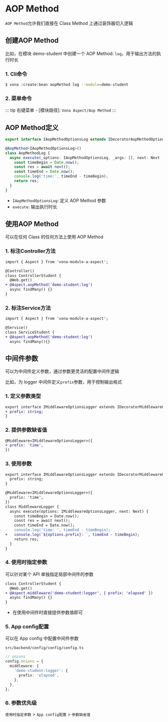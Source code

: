 # AOP Method

`AOP Method`允许我们直接在 Class Method 上通过装饰器切入逻辑

## 创建AOP Method

比如，在模块 demo-student 中创建一个 AOP Method: `log`，用于输出方法的执行时长

### 1. Cli命令

``` bash
$ vona :create:bean aopMethod log --module=demo-student
```

### 2. 菜单命令

::: tip
右键菜单 - [模块路径]: `Vona Aspect/Aop Method`
:::

## AOP Method定义

``` typescript
export interface IAopMethodOptionsLog extends IDecoratorAopMethodOptions {}

@AopMethod<IAopMethodOptionsLog>()
class AopMethodLog {
  async execute(_options: IAopMethodOptionsLog, _args: [], next: Next | NextSync, _receiver: any, _prop: string): Promise<any> {
    const timeBegin = Date.now();
    const res = await next();
    const timeEnd = Date.now();
    console.log('time:', timeEnd - timeBegin);
    return res;
  }
}
```

- `IAopMethodOptionsLog`: 定义 AOP Method 参数
- `execute`: 输出执行时长

## 使用AOP Method

可以在任何 Class 的任何方法上使用 AOP Method

### 1. 标注Controller方法

``` diff
import { Aspect } from 'vona-module-a-aspect';

@Controller()
class ControllerStudent {
  @Web.get()
+ @Aspect.aopMethod('demo-student:log')
  async findMany() {}
}
```

### 2. 标注Service方法

``` diff
import { Aspect } from 'vona-module-a-aspect';

@Service()
class ServiceStudent {
+ @Aspect.aopMethod('demo-student:log')
  async findMany(){}
```

## 中间件参数

可以为中间件定义参数，通过参数更灵活的配置中间件逻辑

比如，为 logger 中间件定义`prefix`参数，用于控制输出格式

### 1. 定义参数类型

``` diff
export interface IMiddlewareOptionsLogger extends IDecoratorMiddlewareOptions {
+ prefix: string;
}
```

### 2. 提供参数缺省值

``` diff
@Middleware<IMiddlewareOptionsLogger>({
+ prefix: 'time',
})
```

### 3. 使用参数

``` diff
export interface IMiddlewareOptionsLogger extends IDecoratorMiddlewareOptions {
  prefix: string;
}

@Middleware<IMiddlewareOptionsLogger>({
  prefix: 'time',
})
class MiddlewareLogger {
  async execute(options: IMiddlewareOptionsLogger, next: Next) {
    const timeBegin = Date.now();
    const res = await next();
    const timeEnd = Date.now();
-   console.log('time: ', timeEnd - timeBegin);
+   console.log(`${options.prefix}: `, timeEnd - timeBegin);
    return res;
  }
}
```

### 4. 使用时指定参数

可以针对某个 API 单独指定局部中间件的参数

``` diff
class ControllerStudent {
  @Web.get()
+ @Aspect.middleware('demo-student:logger', { prefix: 'elapsed' })
  async findMany() {}
}
```

- 在使用中间件时直接提供参数值即可

### 5. App config配置

可以在 App config 中配置中间件参数

`src/backend/config/config/config.ts`

``` typescript
// onions
config.onions = {
  middleware: {
    'demo-student:logger': {
      prefix: 'elapsed',
    },
  },
};
```

### 6. 参数优先级

`使用时指定参数` > `App config配置` > `参数缺省值`
